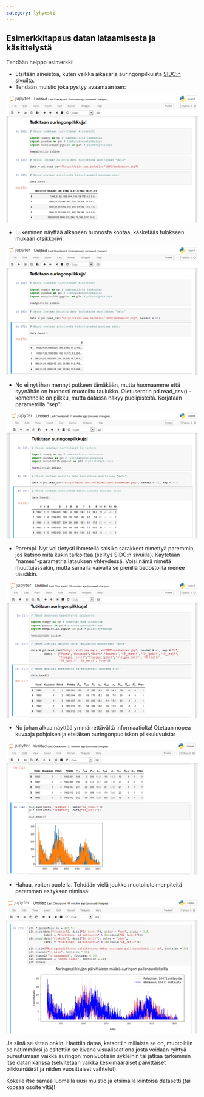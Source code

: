 ```yaml
---
category: lyhyesti
---
```


## Esimerkkitapaus datan lataamisesta ja käsittelystä

Tehdään helppo esimerkki!

- Etsitään aineistoa, kuten vaikka aikasarja auringonpilkuista [SIDC:n sivuilta](http://sidc.oma.be/silso/datafiles).
- Tehdään muistio joka pystyy avaamaan sen:

![kuva](assets/img/aurinko1.png)

- Lukeminen näyttää alkaneen huonosta kohtaa, käsketääs tulokseen mukaan otsikkorivi:

![kuva](assets/img/aurinko2.png)

- No ei nyt ihan mennyt putkeen tämäkään, mutta huomaamme että syynähän on huonosti muotoiltu taulukko. Oletuserotin pd.read_csv() -komennolle on pilkku, mutta datassa näkyy puolipisteitä. Korjataan parametrilla "sep":

![kuva](assets/img/aurinko3.png)

- Parempi. Nyt voi tietysti ihmetellä saisiko sarakkeet nimettyä paremmin, jos katsoo mitä kukin tarkoittaa (selitys SIDC:n sivuilla). Käytetään "names"-parametria latauksen yhteydessä. Voisi nämä nimetä muuttujassakin, mutta samalla vaivalla se pienillä tiedostoilla menee tässäkin.

![kuva](assets/img/aurinko4.png)

- No johan alkaa näyttää ymmärrettävältä informaatiolta! Otetaan nopea kuvaaja pohjoisen ja eteläisen auringonpuoliskon pilkkuluvuista:

![kuva](assets/img/aurinko5.png)

- Hahaa, voiton puolella. Tehdään vielä joukko muotoilutoimenpiteitä paremman esityksen nimissä:

![kuva](assets/img/aurinko6.png)

Ja siinä se sitten onkin. Haettiin dataa, katsottiin millaista se on, muotoiltiin se nätimmäksi ja esitettiin se kivana visualisaationa josta voidaan ryhtyä pureutumaan vaikka auringon monivuotisiin sykleihin tai jatkaa tarkemmin itse datan kanssa (selvitetään vaikka keskimääräiset päivittäiset pilkkumäärät ja niiden vuosittaiset vaihtelut).

Kokeile itse samaa luomalla uusi muistio ja etsimällä kiintoisa datasetti (tai kopsaa osoite yltä)!

